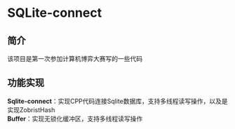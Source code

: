 # SQLite-connect
## 简介
该项目是第一次参加计算机博弈大赛写的一些代码
## 功能实现
**Sqlite-connect**：实现CPP代码连接Sqlite数据库，支持多线程读写操作，以及是实现ZobristHash   
**Buffer**：实现无锁化缓冲区，支持多线程读写操作
